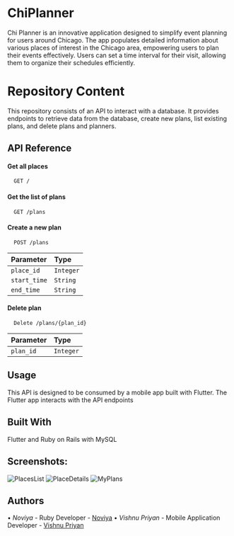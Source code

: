 
# ChiPlanner

Chi Planner is an innovative application designed to simplify event planning for users around Chicago. The app populates detailed information about various places of interest in the Chicago area, empowering users to plan their events effectively. Users can set a time interval for their visit, allowing them to organize their schedules efficiently.


# Repository Content

This repository consists of an API to interact with a database. It provides endpoints to retrieve data from the database, create new plans, list existing plans, and delete plans and planners.

## API Reference

#### Get all places

```http
  GET /
```
#### Get the list of plans

```http
  GET /plans
```
#### Create a new plan
```http
  POST /plans
```
| Parameter | Type     |
| :-------- | :------- |
| `place_id`      | `Integer` |
| `start_time`      | `String` |
| `end_time`      | `String` |

#### Delete plan
```http
  Delete /plans/{plan_id}
```
| Parameter | Type     |
| :-------- | :------- |
| `plan_id`      | `Integer` |

## Usage

This API is designed to be consumed by a mobile app built with Flutter. The Flutter app interacts with the API endpoints

## Built With

Flutter and Ruby on Rails with MySQL

## Screenshots:
![PlacesList](https://github.com/vishnu32510/chi-scartlet-hacks/assets/76788079/7c425a36-6492-452e-8971-b26c10f26b8c)
![PlaceDetails](https://github.com/vishnu32510/chi-scartlet-hacks/assets/76788079/a00b1388-3b5b-42fc-9d1b-c9eb6279ac4d)
![MyPlans](https://github.com/vishnu32510/chi-scartlet-hacks/assets/76788079/71ab5597-62c9-4bdc-b0cd-1da2da20e307)


## Authors

•⁠  ⁠*Noviya* - Ruby Developer - [Noviya](https://github.com/noviya23)
•⁠  ⁠*Vishnu Priyan* - Mobile Application Developer - [Vishnu Priyan](https://github.com/vishnu32510)

